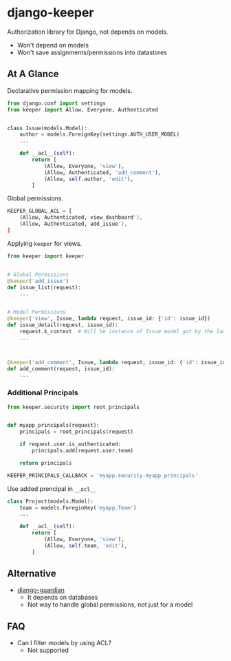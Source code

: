 # django-keeper


Authorization library for Django, not depends on models.

* Won't depend on models
* Won't save assignments/permissions into datastores

## At A Glance

Declarative permission mapping for models.

```python
from django.conf import settings
from keeper import Allow, Everyone, Authenticated


class Issue(models.Model):
    author = models.ForeignKey(settings.AUTH_USER_MODEL)
    ...

    def __acl__(self):
        return [
            (Allow, Everyone, 'view'),
            (Allow, Authenticated, 'add_comment'),
            (Allow, self.author, 'edit'),
        ]

```

Global permissions.

```python
KEEPER_GLOBAL_ACL = [
    (Allow, Authenticated, view_dashboard'),
    (Allow, Authenticated, add_issue'),
]
```

Applying `keeper` for views.

```python
from keeper import keeper


# Global Permissions
@keeper('add_issue')
def issue_list(request):
    ...


# Model Permissions
@keeper('view', Issue, lambda request, issue_id: {'id': issue_id})
def issue_detail(request, issue_id):
    request.k_context  # Will be instance of Issue model got by the lambda mapping.
    ...



@keeper('add_comment', Issue, lambda request, issue_id: {'id': issue_id})
def add_comment(request, issue_id):
    ...

```

### Additional Principals

```python
from keeper.security import root_principals


def myapp_principals(request):
    principals = root_principals(request)

    if request.user.is_authenticated:
        principals.add(request.user.team)

    return principals

```

```python
KEEPER_PRINCIPALS_CALLBACK = 'myapp.security.myapp_principals'
```

Use added prencipal in `__acl__`

```python
class Project(models.Model):
    team = models.ForeginKey('myapp.Team')
    ...

    def __acl__(self):
        return [
            (Allow, Everyone, 'view'),
            (Allow, self.team, 'edit'),
        ]

```

## Alternative

* [django-guardian](https://github.com/django-guardian/django-guardian)
    * It depends on databases
    * Not way to handle global permissions, not just for a model

## FAQ

* Can I filter models by using ACL?
    * Not supported
